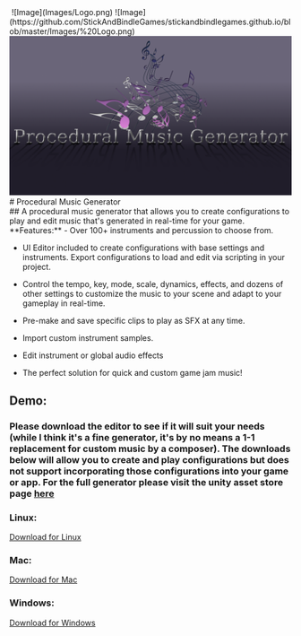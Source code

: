 <img src="Images/Logo.png" alt="" class="inline"/>
![Image](Images/Logo.png)
![Image](https://github.com/StickAndBindleGames/stickandbindlegames.github.io/blob/master/Images/%20Logo.png)
<img src=https://github.com/StickAndBindleGames/stickandbindlegames.github.io/blob/master/Images/%20Logo.png>
<br>
# Procedural Music Generator
<br>
## A procedural music generator that allows you to create configurations to play and edit music that's generated in real-time for your game. 
<br>
**Features:**
- Over 100+ instruments and percussion to choose from.

- UI Editor included to create configurations with base settings and instruments.  Export configurations to load and edit via scripting in your project.

- Control the tempo, key, mode, scale, dynamics, effects, and dozens of other settings to customize the music to your scene and adapt to your gameplay in real-time. 

- Pre-make and save specific clips to play as SFX at any time.

- Import custom instrument samples.

- Edit instrument or global audio effects

- The perfect solution for quick and custom game jam music!

## Demo:
### Please download the editor to see if it will suit your needs (while I think it's a fine generator, it's by no means a 1-1 replacement for custom music by a composer). The downloads below will allow you to create and play configurations but does not support incorporating those configurations into your game or app. For the full generator please visit the unity asset store page [here](https://www.assetstore.unity3d.com/#!/content/99791)

### Linux:
[Download for Linux](https://github.com/StickAndBindleGames/ProceduralMusicPlayer_Linux)

### Mac:
[Download for Mac](https://github.com/StickAndBindleGames/ProceduralMusicPlayer_Mac)

### Windows:
[Download for Windows](https://github.com/StickAndBindleGames/ProceduralMusicPlayer_Win)
